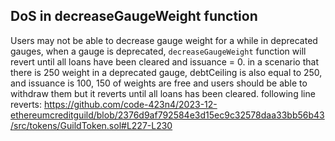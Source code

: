 ## DoS in decreaseGaugeWeight function 
Users may not be able to decrease gauge weight for a while in deprecated gauges,
when a gauge is deprecated, `decreaseGaugeWeight` function will revert until all loans have been cleared and issuance = 0.
in a scenario that there is 250 weight in a deprecated gauge, debtCeiling is also equal to 250, and issuance is 100, 150 of weights are free and users should be able to withdraw them but it reverts until all loans has been cleared.
following line reverts: 
https://github.com/code-423n4/2023-12-ethereumcreditguild/blob/2376d9af792584e3d15ec9c32578daa33bb56b43/src/tokens/GuildToken.sol#L227-L230